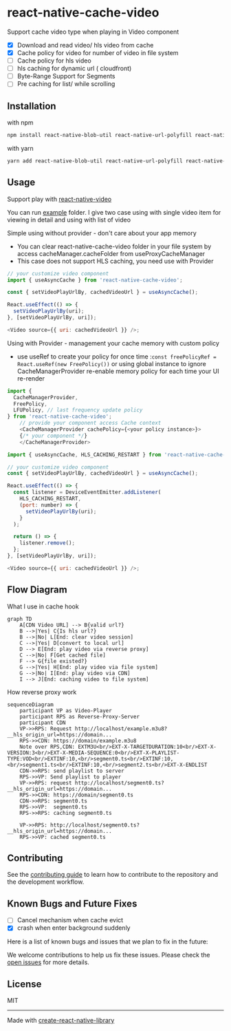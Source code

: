 # react-native-cache-video

Support cache video type when playing in Video component

- [x] Download and read video/ hls video from cache
- [x] Cache policy for video for number of video in file system
- [ ] Cache policy for hls video
- [ ] hls caching for dynamic url ( cloudfront)
- [ ] Byte-Range Support for Segments
- [ ] Pre caching for list/ while scrolling

## Installation

with npm

```sh
npm install react-native-blob-util react-native-url-polyfill react-native-cache-video
```

with yarn

```sh
yarn add react-native-blob-util react-native-url-polyfill react-native-cache-video
```

## Usage

Support play with [react-native-video](https://github.com/react-native-video/react-native-video.git)

You can run [example](example/) folder. I give two case using with single video item for viewing in detail and using with list of video

Simple using without provider - don't care about your app memory

- You can clear react-native-cache-video folder in your file system by access cacheManager.cacheFolder from useProxyCacheManager
- This case does not support HLS caching, you need use with Provider

```js
// your customize video component
import { useAsyncCache } from 'react-native-cache-video';

const { setVideoPlayUrlBy, cachedVideoUrl } = useAsyncCache();

React.useEffect(() => {
  setVideoPlayUrlBy(uri);
}, [setVideoPlayUrlBy, uri]);

<Video source={{ uri: cachedVideoUrl }} />;
```

Using with Provider - management your cache memory with custom policy

- use useRef to create your policy for once time :`const freePolicyRef = React.useRef(new FreePolicy())` or using global instance to ignore CacheManagerProvider re-enable memory policy for each time your UI re-render

```js
import {
  CacheManagerProvider,
  FreePolicy,
  LFUPolicy, // last frequency update policy
} from 'react-native-cache-video';
    // provide your component access Cache context
    <CacheManagerProvider cachePolicy={<your policy instance>}>
    {/* your component */}
    </CacheManagerProvider>
```

```js
import { useAsyncCache, HLS_CACHING_RESTART } from 'react-native-cache-video';

// your customize video component
const { setVideoPlayUrlBy, cachedVideoUrl } = useAsyncCache();

React.useEffect(() => {
  const listener = DeviceEventEmitter.addListener(
    HLS_CACHING_RESTART,
    (port: number) => {
      setVideoPlayUrlBy(uri);
    }
  );

  return () => {
    listener.remove();
  };
}, [setVideoPlayUrlBy, uri]);

<Video source={{ uri: cachedVideoUrl }} />;
```

## Flow Diagram

What I use in cache hook

```mermaid
graph TD
    A[CDN Video URL] --> B{valid url?}
    B -->|Yes| C{Is hls url?}
    B -->|No| L[End: clear video session]
    C -->|Yes| D[convert to local url]
    D --> E[End: play video via reverse proxy]
    C -->|No| F[Get cached file]
    F --> G{file existed?}
    G -->|Yes| H[End: play video via file system]
    G -->|No| I[End: play video via CDN]
    I --> J[End: caching video to file system]
```

How reverse proxy work

```mermaid
sequenceDiagram
    participant VP as Video-Player
    participant RPS as Reverse-Proxy-Server
    participant CDN
    VP->>RPS: Request http://localhost/example.m3u8?__hls_origin_url=https://domain...
    RPS->>CDN: https://domain/example.m3u8
    Note over RPS,CDN: EXTM3U<br/>EXT-X-TARGETDURATION:10<br/>EXT-X-VERSION:3<br/>EXT-X-MEDIA-SEQUENCE:0<br/>EXT-X-PLAYLIST-TYPE:VOD<br/>EXTINF:10,<br/>segment0.ts<br/>EXTINF:10,<br/>segment1.ts<br/>EXTINF:10,<br/>segment2.ts<br/>EXT-X-ENDLIST
    CDN->>RPS: send playlist to server
    RPS->>VP: Send playlist to player
    VP->>RPS: request http://localhost/segment0.ts?__hls_origin_url=https://domain...
    RPS->>CDN: https://domain/segment0.ts
    CDN->>RPS: segment0.ts
    RPS->>VP:  segment0.ts
    RPS->>RPS: caching segment0.ts

    VP->>RPS: http://localhost/segment0.ts?__hls_origin_url=https://domain...
    RPS->>VP: cached segment0.ts

```

## Contributing

See the [contributing guide](CONTRIBUTING.md) to learn how to contribute to the repository and the development workflow.

## Known Bugs and Future Fixes

- [ ] Cancel mechanism when cache evict
- [x] crash when enter background suddenly

Here is a list of known bugs and issues that we plan to fix in the future:

We welcome contributions to help us fix these issues. Please check the [open issues](link_to_your_issues_page) for more details.

## License

MIT

---

Made with [create-react-native-library](https://github.com/callstack/react-native-builder-bob)
